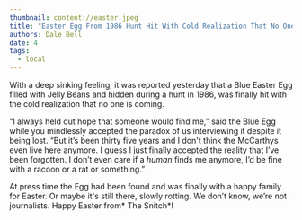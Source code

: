 ```yaml
---
thumbnail: content://easter.jpeg
title: "Easter Egg From 1986 Hunt Hit With Cold Realization That No One’s Coming"
authors: Dale Bell
date: 4
tags:
  - local
---
```


With a deep sinking feeling, it was reported yesterday that a Blue Easter Egg filled with Jelly Beans and hidden during a hunt in 1986, was finally hit with the cold realization that no one is coming.

“I always held out hope that someone would find me,” said the Blue Egg while you mindlessly accepted the paradox of us interviewing it despite it being lost. “But it’s been thirty five years and I don't think the McCarthys even live here anymore. I guess I just finally accepted the reality that I’ve been forgotten. I don’t even care if a *human* finds me anymore, I’d be fine with a racoon or a rat or something.”

At press time the Egg had been found and was finally with a happy family for Easter. Or maybe it's still there, slowly rotting. We don’t know, we’re not journalists. Happy Easter from* The Snitch*!